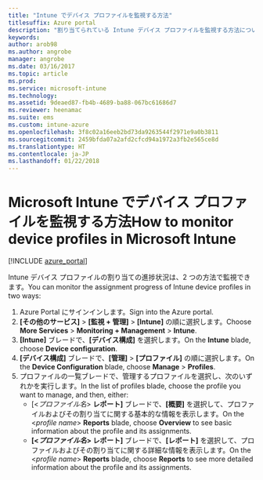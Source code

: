 ```yaml
---
title: "Intune でデバイス プロファイルを監視する方法"
titlesuffix: Azure portal
description: "割り当てられている Intune デバイス プロファイルを監視する方法について説明します。\""
keywords: 
author: arob98
ms.author: angrobe
manager: angrobe
ms.date: 03/16/2017
ms.topic: article
ms.prod: 
ms.service: microsoft-intune
ms.technology: 
ms.assetid: 9deaed87-fb4b-4689-ba88-067bc61686d7
ms.reviewer: heenamac
ms.suite: ems
ms.custom: intune-azure
ms.openlocfilehash: 3f8c02a16eeb2bd73da9263544f2971e9a0b3811
ms.sourcegitcommit: 2459bfda07a2afd2cfcd94a1972a3fb2e565ce8d
ms.translationtype: HT
ms.contentlocale: ja-JP
ms.lasthandoff: 01/22/2018
---
```

# <a name="how-to-monitor-device-profiles-in-microsoft-intune"></a><span data-ttu-id="cf70a-103">Microsoft Intune でデバイス プロファイルを監視する方法</span><span class="sxs-lookup"><span data-stu-id="cf70a-103">How to monitor device profiles in Microsoft Intune</span></span>

[!INCLUDE [azure_portal](./includes/azure_portal.md)]

<span data-ttu-id="cf70a-104">Intune デバイス プロファイルの割り当ての進捗状況は、2 つの方法で監視できます。</span><span class="sxs-lookup"><span data-stu-id="cf70a-104">You can monitor the assignment progress of Intune device profiles in two ways:</span></span>


1. <span data-ttu-id="cf70a-105">Azure Portal にサインインします。</span><span class="sxs-lookup"><span data-stu-id="cf70a-105">Sign into the Azure portal.</span></span>
2. <span data-ttu-id="cf70a-106">**[その他のサービス]** > **[監視 + 管理]** > **[Intune]** の順に選択します。</span><span class="sxs-lookup"><span data-stu-id="cf70a-106">Choose **More Services** > **Monitoring + Management** > **Intune**.</span></span>
3. <span data-ttu-id="cf70a-107">**[Intune]** ブレードで、**[デバイス構成]** を選択します。</span><span class="sxs-lookup"><span data-stu-id="cf70a-107">On the **Intune** blade, choose **Device configuration**.</span></span>
2. <span data-ttu-id="cf70a-108">**[デバイス構成]** ブレードで、**[管理]** > **[プロファイル]** の順に選択します。</span><span class="sxs-lookup"><span data-stu-id="cf70a-108">On the **Device Configuration** blade, choose **Manage** > **Profiles**.</span></span>
2. <span data-ttu-id="cf70a-109">プロファイルの一覧ブレードで、管理するプロファイルを選択し、次のいずれかを実行します。</span><span class="sxs-lookup"><span data-stu-id="cf70a-109">In the list of profiles blade, choose the profile you want to manage, and then, either:</span></span>
    - <span data-ttu-id="cf70a-110">[<*プロファイル名*> **レポート]** ブレードで、**[概要]** を選択して、プロファイルおよびその割り当てに関する基本的な情報を表示します。</span><span class="sxs-lookup"><span data-stu-id="cf70a-110">On the <*profile name*> **Reports** blade, choose **Overview** to see basic information about the profile and its assignments.</span></span>
    - <span data-ttu-id="cf70a-111">**[<*プロファイル名*> レポート]** ブレードで、**[レポート]** を選択して、プロファイルおよびその割り当てに関する詳細な情報を表示します。</span><span class="sxs-lookup"><span data-stu-id="cf70a-111">On the <*profile name*> **Reports** blade, choose **Reports** to see more detailed information about the profile and its assignments.</span></span>
